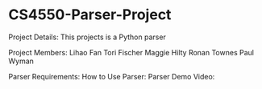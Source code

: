 # CS4550-Parser-Project
Project Details: This projects is a Python parser


Project Members:
Lihao Fan
Tori Fischer
Maggie Hilty
Ronan Townes
Paul Wyman

Parser Requirements:
How to Use Parser:
Parser Demo Video:


